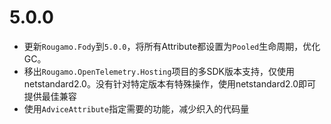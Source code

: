 # 5.0.0

- 更新`Rougamo.Fody`到`5.0.0`，将所有Attribute都设置为`Pooled`生命周期，优化GC。
- 移出`Rougamo.OpenTelemetry.Hosting`项目的多SDK版本支持，仅使用netstandard2.0。没有针对特定版本有特殊操作，使用netstandard2.0即可提供最佳兼容
- 使用`AdviceAttribute`指定需要的功能，减少织入的代码量